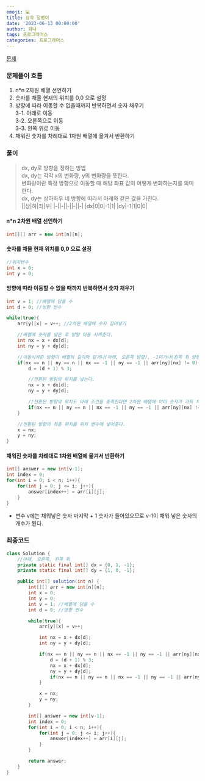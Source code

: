 ```yaml
---
emoji: 💻
title: 삼각 달팽이
date: '2023-06-13 00:00:00'
author: 화나
tags: 프로그래머스
categories: 프로그래머스
---
```


[문제](https://school.programmers.co.kr/learn/courses/30/lessons/68645)

### 문제풀이 흐름

1. n\*n 2차원 배열 선언하기
2. 숫자를 채울 현재의 위치를 0,0 으로 설정
3. 방향에 따라 이동할 수 없을때까지 반복하면서 숫자 채우기 <br>
   3-1. 아래로 이동 <br>
   3-2. 오른쪽으로 이동 <br>
   3-3. 왼쪽 위로 이동 <br>
4. 채워진 숫자를 차례대로 1차원 배열에 옮겨서 반환하기

### 풀이

> dx, dy로 방향을 정하는 방법 <br>
> dx, dy는 각각 x의 변화량, y의 변화량을 뜻한다. <br>
> 변화량이란 특정 방향으로 이동할 때 해당 좌표 값이 어떻게 변화하는지를 의미한다. <br>
> dx, dy는 상하좌우 네 방향에 따라서 아래와 같은 값을 가진다. <br>
> ||상|하|좌|우|
> |-||-||-||-||-|
> |dx|0|0|-1|1|
> |dy|-1|1|0|0|

#### n\*n 2차원 배열 선언하기

```java
int[][] arr = new int[n][n];
```

#### 숫자를 채울 현재 위치를 0,0 으로 설정

```java
//위치변수
int x = 0;
int y = 0;
```

#### 방향에 따라 이동할 수 없을 때까지 반복하면서 숫자 채우기

```java
int v = 1; //배열에 담을 수
int d = 0; //방향 변수

while(true){
	arr[y][x] = v++; //2차원 배열에 숫자 집어넣기

	//배열에 숫자를 넣은 후 방향 이동 시켜준다.
	int nx = x + dx[d];
	int ny = y + dy[d];

	//이동시켜준 방향이 배열의 길이와 같거나(아래, 오른쪽 방향), -1이거나(왼쪽 위 방향), 이미 숫자가 채워져 있을때 방향 전환을 해준다.
	if(nx == n || ny == n || nx == -1 || ny == -1 || arr[ny][nx] != 0){
		d = (d + 1) % 3;

		//전환된 방향의 위치를 넣는다.
		nx = x + dx[d];
		ny = y + dy[d];

		//전환된 방향의 위치도 아래 조건을 충족한다면 2차원 배열에 이미 숫자가 가득 차 있는 것이기 때문에 반복문 탈출
		if(nx == n || ny == n || nx == -1 || ny == -1 || arr[ny][nx] != 0) break;
	}

	//전환된 방향의 최종 위치를 위치 변수에 넣어준다.
	x = nx;
	y = ny;
}
```

#### 채워진 숫자를 차례대로 1차원 배열에 옮겨서 반환하기

```java
int[] answer = new int[v-1];
int index = 0;
for(int i = 0; i < n; i++){
	for(int j = 0; j <= i; j++){
		answer[index++] = arr[i][j];
	}
}
```

- 변수 v에는 채워넣은 숫자 마지막 + 1 숫자가 들어있으므로 v-1이 채워 넣은 숫자의 개수가 된다.

### 최종코드

```java
class Solution {
    //아래, 오른쪽, 왼쪽 위
    private static final int[] dx = {0, 1, -1};
    private static final int[] dy = {1, 0, -1};

    public int[] solution(int n) {
        int[][] arr = new int[n][n];
        int x = 0;
        int y = 0;
        int v = 1; //배열에 담을 수
        int d = 0; //방향 변수

        while(true){
            arr[y][x] = v++;

            int nx = x + dx[d];
            int ny = y + dy[d];

            if(nx == n || ny == n || nx == -1 || ny == -1 || arr[ny][nx] != 0){
                d = (d + 1) % 3;
                nx = x + dx[d];
                ny = y + dy[d];
                if(nx == n || ny == n || nx == -1 || ny == -1 || arr[ny][nx] != 0) break;
            }

            x = nx;
            y = ny;
        }

        int[] answer = new int[v-1];
        int index = 0;
        for(int i = 0; i < n; i++){
            for(int j = 0; j <= i; j++){
                answer[index++] = arr[i][j];
            }
        }

        return answer;
    }
}
```

```toc

```

